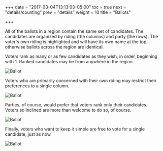 +++
date = "2017-03-04T13:13:03-05:00"
toc = true
next = "details/counting"
prev = "details"
weight = 10
title = "Ballots"

+++

All of the ballots in a region contain the same set of candidates.  The candidates are 
organized by riding (the columns) and party (the rows).  The voter's own riding is
highlighted and will have its own name at the top; otherwise ballots across the region
are identical.

Voters rank as many or as few candidates as they wish, in order, beginning with 1.  Ranked
candidates may be from anywhere in the region.

![Ballot](/static/ballot-general.png)

Voters who are primarily concerned with their own riding may restrict their preferences
to a single column.

![Ballot](/static/ballot-riding.png)

Parties, of course, would prefer that voters rank only their candidates.  Voters so inclined
are more than welcome to do so, of course.

![Ballot](/static/ballot-party.png)

Finally, voters who want to keep it simple are free to vote for a single candidate, just
as now.

![Ballot](/static/ballot-simple.png)
